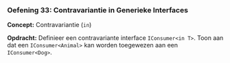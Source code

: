 ### Oefening 33: Contravariantie in Generieke Interfaces
**Concept:** Contravariantie (`in`)

**Opdracht:** Definieer een contravariante interface `IConsumer<in T>`. Toon aan dat een `IConsumer<Animal>` kan worden toegewezen aan een `IConsumer<Dog>`.